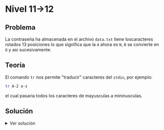 # Nivel 11->12

## Problema

La contraseña ha almacenada en el archivo `data.txt` tiene loscaracteres rotados  13 posiciones lo que
significa que la `A` ahora es `N`, `B` se convierte en `O` y asi sucesivamente.

## Teoría

El comando `tr` nos permite "traducir" caracteres del `stdin`, por ejemplo:

```bash
tr A-Z a-z
```
el cual pasaria todos los caracteres de mayusculas a mininusculas.

## Solución

<details>

<summary>Ver solución</summary>

Para decodificar la constraseña imprimimos la contraseña y usamos con el comando `tr` de la siguiente forma:


```bash
 cat data.txt | tr ABCDEFGHIJKLMNOPQRSTUVWXYZabcdefghijklmnopqrstuvwxyz NOPQRSTUVWXYZABCDEFGHIJKLMnopqrstuvwxyzabcdefghijklm
```
`tr` recibe la cadena que va a remplazar con los caracteres por lo que los va a remplazar, en este caso la segunda cadena es el abecedario rotado 13 caracteres. 
</details>
